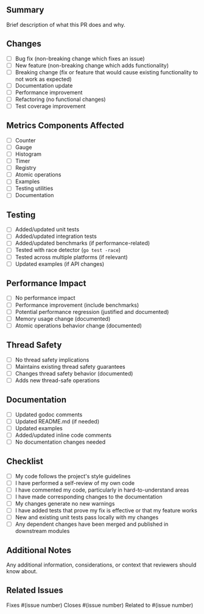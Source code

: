 ## Summary

Brief description of what this PR does and why.

## Changes

- [ ] Bug fix (non-breaking change which fixes an issue)
- [ ] New feature (non-breaking change which adds functionality)
- [ ] Breaking change (fix or feature that would cause existing functionality to not work as expected)
- [ ] Documentation update
- [ ] Performance improvement
- [ ] Refactoring (no functional changes)
- [ ] Test coverage improvement

## Metrics Components Affected

- [ ] Counter
- [ ] Gauge
- [ ] Histogram
- [ ] Timer
- [ ] Registry
- [ ] Atomic operations
- [ ] Examples
- [ ] Testing utilities
- [ ] Documentation

## Testing

- [ ] Added/updated unit tests
- [ ] Added/updated integration tests
- [ ] Added/updated benchmarks (if performance-related)
- [ ] Tested with race detector (`go test -race`)
- [ ] Tested across multiple platforms (if relevant)
- [ ] Updated examples (if API changes)

## Performance Impact

- [ ] No performance impact
- [ ] Performance improvement (include benchmarks)
- [ ] Potential performance regression (justified and documented)
- [ ] Memory usage change (documented)
- [ ] Atomic operations behavior change (documented)

## Thread Safety

- [ ] No thread safety implications
- [ ] Maintains existing thread safety guarantees
- [ ] Changes thread safety behavior (documented)
- [ ] Adds new thread-safe operations

## Documentation

- [ ] Updated godoc comments
- [ ] Updated README.md (if needed)
- [ ] Updated examples
- [ ] Added/updated inline code comments
- [ ] No documentation changes needed

## Checklist

- [ ] My code follows the project's style guidelines
- [ ] I have performed a self-review of my own code
- [ ] I have commented my code, particularly in hard-to-understand areas
- [ ] I have made corresponding changes to the documentation
- [ ] My changes generate no new warnings
- [ ] I have added tests that prove my fix is effective or that my feature works
- [ ] New and existing unit tests pass locally with my changes
- [ ] Any dependent changes have been merged and published in downstream modules

## Additional Notes

Any additional information, considerations, or context that reviewers should know about.

## Related Issues

Fixes #(issue number)
Closes #(issue number)
Related to #(issue number)